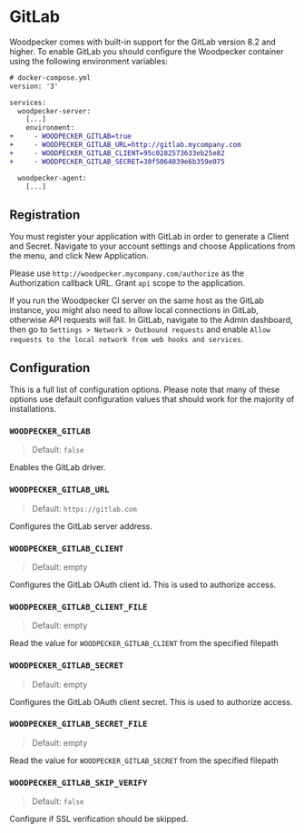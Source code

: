 # GitLab

Woodpecker comes with built-in support for the GitLab version 8.2 and higher. To enable GitLab you should configure the Woodpecker container using the following environment variables:

```diff
# docker-compose.yml
version: '3'

services:
  woodpecker-server:
    [...]
    environment:
+     - WOODPECKER_GITLAB=true
+     - WOODPECKER_GITLAB_URL=http://gitlab.mycompany.com
+     - WOODPECKER_GITLAB_CLIENT=95c0282573633eb25e82
+     - WOODPECKER_GITLAB_SECRET=30f5064039e6b359e075

  woodpecker-agent:
    [...]
```

## Registration

You must register your application with GitLab in order to generate a Client and Secret. Navigate to your account settings and choose Applications from the menu, and click New Application.

Please use `http://woodpecker.mycompany.com/authorize` as the Authorization callback URL. Grant `api` scope to the application.

If you run the Woodpecker CI server on the same host as the GitLab instance, you might also need to allow local connections in GitLab, otherwise API requests will fail. In GitLab, navigate to the Admin dashboard, then go to `Settings > Network > Outbound requests` and enable `Allow requests to the local network from web hooks and services`.

## Configuration

This is a full list of configuration options. Please note that many of these options use default configuration values that should work for the majority of installations.

### `WOODPECKER_GITLAB`
> Default: `false`

Enables the GitLab driver.

### `WOODPECKER_GITLAB_URL`
> Default: `https://gitlab.com`

Configures the GitLab server address.

### `WOODPECKER_GITLAB_CLIENT`
> Default: empty

Configures the GitLab OAuth client id. This is used to authorize access.

### `WOODPECKER_GITLAB_CLIENT_FILE`
> Default: empty

Read the value for `WOODPECKER_GITLAB_CLIENT` from the specified filepath

### `WOODPECKER_GITLAB_SECRET`
> Default: empty

Configures the GitLab OAuth client secret. This is used to authorize access.

### `WOODPECKER_GITLAB_SECRET_FILE`
> Default: empty

Read the value for `WOODPECKER_GITLAB_SECRET` from the specified filepath

### `WOODPECKER_GITLAB_SKIP_VERIFY`
> Default: `false`

Configure if SSL verification should be skipped.
